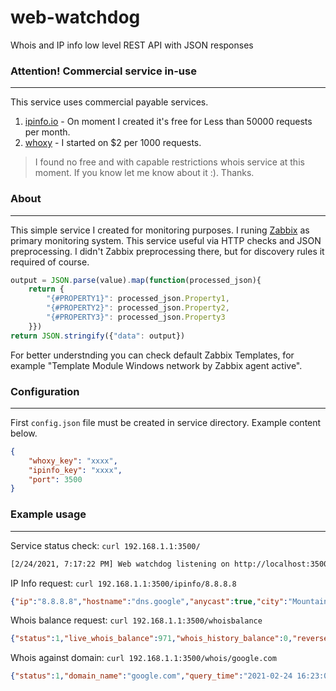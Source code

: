 # web-watchdog
Whois and IP info low level REST API with JSON responses
### Attention! Commercial service in-use
---
This service uses commercial payable services.
1. [ipinfo.io](ipinfo.io) - On moment I created it's free for Less than 50000 requests per month.
2. [whoxy](whoxy.com) - I started on $2 per 1000 requests.
> I found no free and with capable restrictions whois service at this moment. If you know let me know about it :). Thanks.
### About
---
This simple service I created for monitoring purposes. I runing [Zabbix](https://www.zabbix.com/) as primary monitoring system. This service useful via HTTP checks and JSON preprocessing. I didn't Zabbix preprocessing there, but for discovery rules it required of course.
```javascript
output = JSON.parse(value).map(function(processed_json){
    return {
        "{#PROPERTY1}": processed_json.Property1,
        "{#PROPERTY2}": processed_json.Property2,
        "{#PROPERTY3}": processed_json.Property3
    }})
return JSON.stringify({"data": output})
```
For better understnding you can check default Zabbix Templates, for example "Template Module Windows network by Zabbix agent active".

### Configuration
---
First `config.json` file must be created in service directory. Example content below.
```json
{
    "whoxy_key": "xxxx",
    "ipinfo_key": "xxxx",
    "port": 3500
}
```
### Example usage
---
Service status check: `curl 192.168.1.1:3500/`
```bash
[2/24/2021, 7:17:22 PM] Web watchdog listening on http://localhost:3500
```
IP Info request: `curl 192.168.1.1:3500/ipinfo/8.8.8.8`
```json
{"ip":"8.8.8.8","hostname":"dns.google","anycast":true,"city":"Mountain View","region":"California","country":"United States","loc":"37.4056,-122.0775","org":"AS15169 Google LLC","postal":"94043","timezone":"America/Los_Angeles","countryCode":"US"}
```
Whois balance request: `curl 192.168.1.1:3500/whoisbalance`
```json
{"status":1,"live_whois_balance":971,"whois_history_balance":0,"reverse_whois_balance":0}
```
Whois against domain: `curl 192.168.1.1:3500/whois/google.com`
```json
{"status":1,"domain_name":"google.com","query_time":"2021-02-24 16:23:00","whois_server":"whois.markmonitor.com","domain_registered":"yes","create_date":"1997-09-15","update_date":"2019-09-09","expiry_date":"2028-09-13","domain_registrar":{"iana_id":292,"registrar_name":"MarkMonitor, Inc.","whois_server":"whois.markmonitor.com","website_url":"http://www.markmonitor.com","email_address":"abusecomplaints@markmonitor.com","phone_number":"+1.2083895770"},"registrant_contact":{"full_name":"Google LLC","company_name":"Google LLC","state_name":"CA","country_name":"United States","country_code":"US"},"administrative_contact":{"full_name":"Google LLC","company_name":"Google LLC","state_name":"CA","country_name":"United States","country_code":"US"},"technical_contact":{"full_name":"Google LLC","company_name":"Google LLC","state_name":"CA","country_name":"United States","country_code":"US"},"name_servers":["ns1.google.com","ns2.google.com","ns3.google.com","ns4.google.com"],"domain_status":["clientDeleteProhibited","clientTransferProhibited","clientUpdateProhibited","serverDeleteProhibited","serverTransferProhibited","serverUpdateProhibited"],"query_stats":{"api_credits_charged":1,"whois_retrieval_time":4.08,"user_ip_address":"37.113.46.68"}}
```